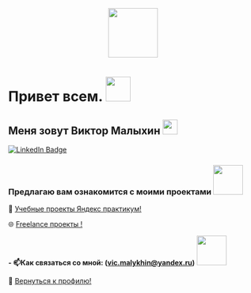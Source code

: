 

<!--
**MalykhinViktor/MalykhinViktor** is a ✨ _special_ ✨ repository because its `README.md` (this file) appears on your GitHub profile.

Here are some ideas to get you started:

- 🔭 I’m currently working on ...
- 🌱 I’m currently learning ...
- 👯 I’m looking to collaborate on ...
- 🤔 I’m looking for help with ...
- 💬 Ask me about ...
- 📫 How to reach me: ...
- 😄 Pronouns: ...
- ⚡ Fun fact: ...
-->

  </a>
</div>

<div id="header" align="center">
  <img src="https://media.giphy.com/media/v1.Y2lkPTc5MGI3NjExMWQzYjYxNWM0YmRiNTcwMzZhZWIzOTExNTc5M2IxOGM1NmJmNTE3NiZlcD12MV9pbnRlcm5hbF9naWZzX2dpZklkJmN0PWc/u1WhXLjwgcXpHJBMRM/giphy.gif" width="100"/>

</div>

  </a>
</div>
<img src="https://komarev.com/ghpvc/?username=MalykhinViktor&style=flat-square&color=blue" alt=""/>


<h1>
  Привет всем. 
  <img src="https://media.giphy.com/media/ymwg2hvAKuuuiDN1x3/giphy.gif" width="50px"/>
</h1>


<h2>
  Меня зовут Виктор Малыхин 
  <img src="https://media.giphy.com/media/hvRJCLFzcasrR4ia7z/giphy.gif" width="30px"/>
 
</h2>
   <a href="https://www.linkedin.com/in/виктор-малыхин-76a066279/">
    <img src="https://img.shields.io/badge/LinkedIn-blue?style=for-the-badge&logo=linkedin&logoColor=white" alt="LinkedIn Badge"/>
  </a> 
<h3>
 Предлагаю вам ознакомится с моими проектами
  <img src="https://media.giphy.com/media/Y01wot3Bt9Bpdz8xvs/giphy.gif" width="60px"/>
</h3>

:office:  <a href="https://github.com/MalykhinViktor/Yandex_praktikum/edit/main/README.md" target="_blank"> Учебные проекты Яндекс практикум!</a>

:globe_with_meridians:  <a href="https://github.com/MalykhinViktor/Date_analytics_real_data/edit/main/README.md" target="_blank"> Freelance проекты !</a>



**- :mailbox:Как связаться со мной: (vic.malykhin@yandex.ru)** <img src="https://media.giphy.com/media/Y01wot3Bt9Bpdz8xvs/giphy.gif" width="60px"/>


:office:  <a href="https://github.com/MalykhinViktor" target="_blank"> Вернуться к профилю!</a>



